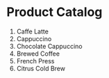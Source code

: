 # Product Catalog

1.  Caffe Latte
2.  Cappuccino
3.  Chocolate Cappuccino
4.  Brewed Coffee
5.  French Press
6.  Citrus Cold Brew